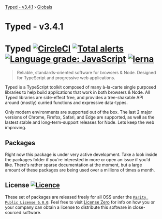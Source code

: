 [Typed - v3.4.1](README.md) › [Globals](globals.md)

# Typed - v3.4.1

# Typed [![CircleCI](https://circleci.com/gh/TylorS/typed-prelude/tree/master.svg?style=svg)](https://circleci.com/gh/TylorS/typed-prelude/tree/master) [![Total alerts](https://img.shields.io/lgtm/alerts/g/TylorS/typed-prelude.svg?logo=lgtm&logoWidth=18)](https://lgtm.com/projects/g/TylorS/typed-prelude/alerts/) [![Language grade: JavaScript](https://img.shields.io/lgtm/grade/javascript/g/TylorS/typed-prelude.svg?logo=lgtm&logoWidth=18)](https://lgtm.com/projects/g/TylorS/typed-prelude/context:javascript) [![lerna](https://img.shields.io/badge/maintained%20with-lerna-cc00ff.svg)](https://lerna.js.org/)

> Reliable, standards-oriented software for browsers & Node. Designed for TypeScript and progressive web applications.

Typed is a TypeScript toolkit composed of many à-la-carte single purposed libraries to help build applications
that work in both browsers & Node. All Typed libraries are side-effect free, and provides a tree-shakable API around 
(mostly) curried functions and expressive data-types.

Only modern environments are supported out of the box. The last 2 major versions of Chrome, Firefox, Safari, and Edge are supported, as well as the lastest stable and long-term-support releases for Node. Lets keep the web improving.

## Packages

Right now this package is under very active development. Take a look inside the packages folder if you're interested in more or open an issue if you'd like. There's rather sparse documentation at the moment, but a large amount of these packages are being used over a millions of times a month.

## License [![Licence](https://licensezero.com/ids/52afd698-c5c7-4034-b229-ef1243d4caeb/badge.svg)](https://licensezero.com/ids/52afd698-c5c7-4034-b229-ef1243d4caeb/)

These set of packages are released freely for all OSS under the [`Parity Public License 6.0.0`](./LICENSE). Feel free to visit [License Zero](https://licensezero.com/ids/52afd698-c5c7-4034-b229-ef1243d4caeb) for info on how you or your company can obtain a license to distribute this software in close-sourced software.
